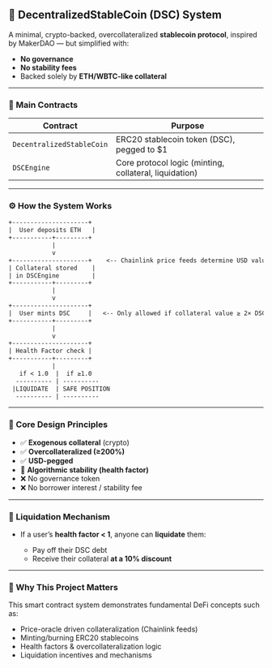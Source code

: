 
## 🏦 DecentralizedStableCoin (DSC) System

A minimal, crypto-backed, overcollateralized **stablecoin protocol**, inspired by MakerDAO — but simplified with:

* **No governance**
* **No stability fees**
* Backed solely by **ETH/WBTC-like collateral**

---

### 🔑 Main Contracts

| Contract                  | Purpose                                                |
| ------------------------- | ------------------------------------------------------ |
| `DecentralizedStableCoin` | ERC20 stablecoin token (DSC), pegged to \$1            |
| `DSCEngine`               | Core protocol logic (minting, collateral, liquidation) |

---

### ⚙️ How the System Works

```txt
+---------------------+
|  User deposits ETH   |
+-----------+---------+
            |
            v
+---------------------+    <-- Chainlink price feeds determine USD value
| Collateral stored    |
| in DSCEngine         |
+-----------+---------+
            |
            v
+---------------------+
|  User mints DSC     |   <-- Only allowed if collateral value ≥ 2× DSC minted
+-----------+---------+
            |
            v
+---------------------+
| Health Factor check |
+-----------+---------+
            |
   if < 1.0  |  if ≥1.0
  ---------- | ----------
 |LIQUIDATE  | SAFE POSITION
  ---------- | ----------
```

---

### 📌 Core Design Principles

* ✅ **Exogenous collateral** (crypto)
* ✅ **Overcollateralized (≥200%)**
* ✅ **USD-pegged**
* 🔁 **Algorithmic stability (health factor)**
* ❌ No governance token
* ❌ No borrower interest / stability fee

---

### 🚨 Liquidation Mechanism

* If a user’s **health factor < 1**, anyone can **liquidate** them:

  * Pay off their DSC debt
  * Receive their collateral **at a 10% discount**

---

### 📣 Why This Project Matters

This smart contract system demonstrates fundamental DeFi concepts such as:

* Price-oracle driven collateralization (Chainlink feeds)
* Minting/burning ERC20 stablecoins
* Health factors & overcollateralization logic
* Liquidation incentives and mechanisms
